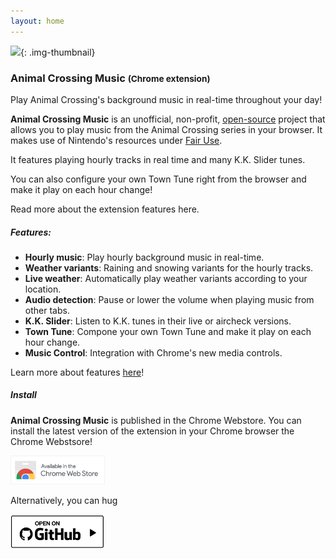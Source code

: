 ```yaml
---
layout: home
---
```

![](https://github.com/PikaDude/ac-music-extension-revived/blob/master/docs/banner.png?raw=true){: .img-thumbnail}

<h3>
  Animal Crossing Music
  <small class="text-muted">(Chrome extension)</small>
</h3>

<p class="lead">
Play Animal Crossing's background music in real-time throughout your day!
</p>

**Animal Crossing Music** is an unofficial, non-profit, [open-source](https://github.com/PikaDude/ac-music-extension-revived) project that allows you to play music from the Animal Crossing series in your browser. It makes use of Nintendo's resources under [Fair Use](https://en.wikipedia.org/wiki/Fair_use).


It features playing hourly tracks in real time and many K.K. Slider tunes. 

You can also configure your own Town Tune right from the browser and make it play on each hour change!

Read more about the extension features here.

##### Features:
- **Hourly music**: Play hourly background music in real-time.
- **Weather variants**: Raining and snowing variants for the hourly tracks.
- **Live weather**: Automatically play weather variants according to your location.
- **Audio detection**: Pause or lower the volume when playing music from other tabs.
- **K.K. Slider**: Listen to K.K. tunes in their live or aircheck versions.
- **Town Tune**: Compone your own Town Tune and make it play on each hour change.
- **Music Control**: Integration with Chrome's new media controls.


Learn more about features [here](/features.html)!

##### Install
**Animal Crossing Music** is published in the Chrome Webstore. 
You can install the latest version of the extension in your Chrome browser  the Chrome Webstsore!

<a href="" ><img width="30%" class="border border-dark" src="img/badge.png"></a>

Alternatively, you can hug 

<span>
<img width="30%" src="img/gh-badge.png">
</span>



